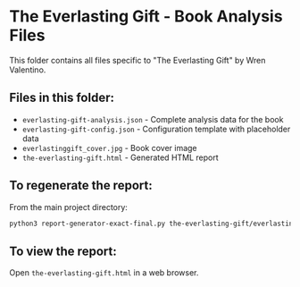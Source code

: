 # The Everlasting Gift - Book Analysis Files

This folder contains all files specific to "The Everlasting Gift" by Wren Valentino.

## Files in this folder:

- `everlasting-gift-analysis.json` - Complete analysis data for the book
- `everlasting-gift-config.json` - Configuration template with placeholder data
- `everlastinggift_cover.jpg` - Book cover image
- `the-everlasting-gift.html` - Generated HTML report

## To regenerate the report:

From the main project directory:
```bash
python3 report-generator-exact-final.py the-everlasting-gift/everlasting-gift-analysis.json the-everlasting-gift/the-everlasting-gift.html
```

## To view the report:

Open `the-everlasting-gift.html` in a web browser.
